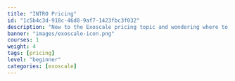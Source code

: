 ```yaml
---
title: "INTRO Pricing"
id: "1c5b4c3d-918c-46d8-9af7-1423fbc3f032"
description: "New to the Exoscale pricing topic and wondering where to begin? This Level 100 INTRO Pricing - Learning Path focuses on pricing only. It will help you learn the basics and the more sophisticated Exoscale pricing topics and enable you to calculate product pricing for a given scenario and the whole scenario."
banner: "images/exoscale-icon.png"
courses: 1
weight: 4
tags: [pricing]
level: "beginner"
categories: [exoscale]
---
```

